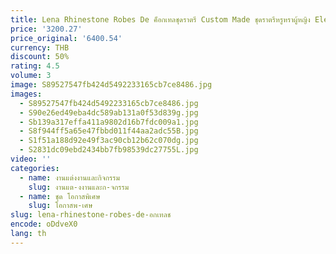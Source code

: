 ```yaml
---
title: Lena Rhinestone Robes De ค็อกเทลชุดราตรี Custom Made ชุดราตรีหรูหราผู้หญิง Elegant Party Dress Claret Mermaid 2025
price: '3200.27'
price_original: '6400.54'
currency: THB
discount: 50%
rating: 4.5
volume: 3
image: S89527547fb424d5492233165cb7ce8486.jpg
images:
  - S89527547fb424d5492233165cb7ce8486.jpg
  - S90e26ed49eba4dc589ab131a0f53d839g.jpg
  - Sb139a317effa411a9802d16b7fdc009a1.jpg
  - S8f944ff5a65e47fbbd011f44aa2adc55B.jpg
  - S1f51a188d92e49f3ac90cb12b62c070dg.jpg
  - S2831dc09ebd2434bb7fb98539dc27755L.jpg
video: ''
categories:
  - name: งานแต่งงานและกิจกรรม
    slug: งานแต-งงานและก-จกรรม
  - name: ชุด โอกาสพิเศษ
    slug: โอกาสพ-เศษ
slug: lena-rhinestone-robes-de-อกเทลช
encode: oDdveX0
lang: th
---
```

  